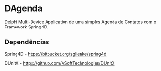 # DAgenda
Delphi Multi-Device Application de uma simples Agenda de Contatos com o Framework Spring4D.

## Dependências

Spring4D - https://bitbucket.org/sglienke/spring4d

DUnitX - https://github.com/VSoftTechnologies/DUnitX
